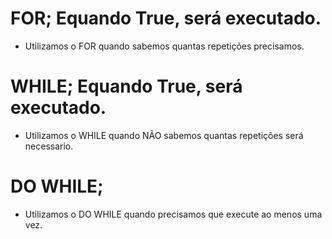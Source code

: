# FOR; Equando True, será executado.
- Utilizamos o FOR quando sabemos quantas repetições precisamos.

# WHILE; Equando True, será executado.
- Utilizamos o WHILE quando NÃO sabemos quantas repetiçôes será necessario.

# DO WHILE;
- Utilizamos o DO WHILE quando precisamos que execute ao menos uma vez.
